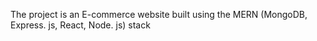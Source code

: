 The project is an E-commerce website built using the MERN (MongoDB, Express. js, React, Node. js) stack